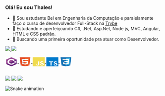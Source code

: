 ### Olá! Eu sou Thales!



- 🔭 Sou estudante Bel em Engenharia da Computação e paralelamente faço o curso de desenvolvedor Full-Stack na [Trybe](https://www.betrybe.com/?utm_term=trybe&utm_campaign=*%5BSearch%5D+Brand_BRA&utm_source=adwords&utm_medium=ppc&hsa_acc=1466424558&hsa_cam=12085736593&hsa_grp=146119280611&hsa_ad=617838452283&hsa_src=g&hsa_tgt=kwd-372340162995&hsa_kw=trybe&hsa_mt=e&hsa_net=adwords&hsa_ver=3&gclid=Cj0KCQiAqOucBhDrARIsAPCQL1YSbvWX6p_-gHzAZBBiPw4i3XVncbD94_2hNcZksp0EZ0megejUc74aAnMmEALw_wcB)
- 🌱 Estudando e aperfeiçoando C#, .Net, Asp.Net, Node.js, MVC, Angular, HTML e CSS padrão.
- 👯 Buscando uma primeira oportunidade pra atuar como Desenvolvedor.


 <div>
  <a href="https://github.com/thalesorm">
  <img height="180em" src="https://github-readme-stats.vercel.app/api?username=thalesorm&show_icons=true&theme=merko&include_all_commits=true&count_private=true"/>
  <img height="180em" src="https://github-readme-stats.vercel.app/api/top-langs/?username=thalesorm&layout=compact&langs_count=7&theme=merko"/>
</div>

<div style="display: inline_block"><br>
  <img align="center" alt="Rafa-Csharp" height="30" width="40" src="https://raw.githubusercontent.com/devicons/devicon/master/icons/csharp/csharp-original.svg">
  <img align="center" alt="Rafa-HTML" height="30" width="40" src="https://raw.githubusercontent.com/devicons/devicon/master/icons/html5/html5-original.svg">
  <img align="center" alt="Rafa-Js" height="30" width="40" src="https://raw.githubusercontent.com/devicons/devicon/master/icons/javascript/javascript-plain.svg">
  <img align="center" alt="Rafa-Ts" height="30" width="40" src="https://raw.githubusercontent.com/devicons/devicon/master/icons/typescript/typescript-plain.svg">
  <img align="center" alt="Rafa-CSS" height="30" width="40" src="https://raw.githubusercontent.com/devicons/devicon/master/icons/css3/css3-original.svg">
</div>

  ##
  
  <div> 
  <a href="https://www.linkedin.com/in/thales-santos-59a77b213/" target="_blank"><img src="https://img.shields.io/badge/-LinkedIn-%230077B5?style=for-the-badge&logo=linkedin&logoColor=white" target="_blank"></a> 
  <a href = "mailto:thalis.mraz@gmail.com"><img src="https://img.shields.io/badge/Gmail-D14836?style=for-the-badge&logo=gmail&logoColor=white" target="_blank"></a>
  <a href="https://www.instagram.com/thales.orm/" target="_blank"><img src="https://img.shields.io/badge/-Instagram-%23E4405F?style=for-the-badge&logo=instagram&logoColor=white" target="_blank"></a>


  ![Snake animation](https://github.com/thalesorm/thalesorm/blob/output/github-contribution-grid-snake.svg)
 
</div>
